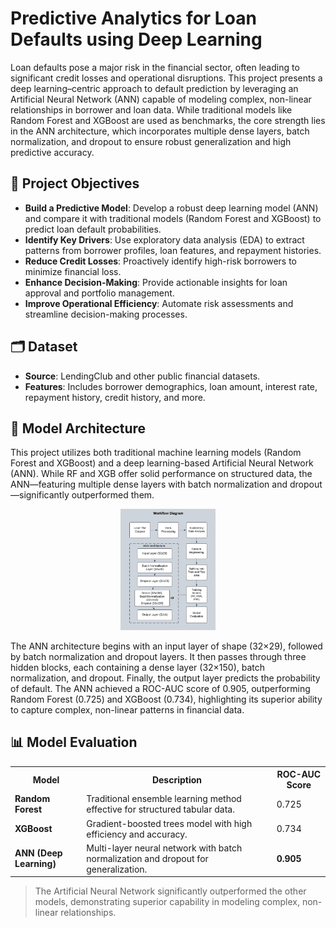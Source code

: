 # Predictive Analytics for Loan Defaults using Deep Learning

Loan defaults pose a major risk in the financial sector, often leading to significant credit losses and operational disruptions. This project presents a deep learning–centric approach to default prediction by leveraging an Artificial Neural Network (ANN) capable of modeling complex, non-linear relationships in borrower and loan data. While traditional models like Random Forest and XGBoost are used as benchmarks, the core strength lies in the ANN architecture, which incorporates multiple dense layers, batch normalization, and dropout to ensure robust generalization and high predictive accuracy.

## 📌 Project Objectives

- **Build a Predictive Model**: Develop a robust deep learning model (ANN) and compare it with traditional models (Random Forest and XGBoost) to predict loan default probabilities.
- **Identify Key Drivers**: Use exploratory data analysis (EDA) to extract patterns from borrower profiles, loan features, and repayment histories.
- **Reduce Credit Losses**: Proactively identify high-risk borrowers to minimize financial loss.
- **Enhance Decision-Making**: Provide actionable insights for loan approval and portfolio management.
- **Improve Operational Efficiency**: Automate risk assessments and streamline decision-making processes.

## 🗂️ Dataset

- **Source**: LendingClub and other public financial datasets.
- **Features**: Includes borrower demographics, loan amount, interest rate, repayment history, credit history, and more.

## 🧠 Model Architecture

This project utilizes both traditional machine learning models (Random Forest and XGBoost) and a deep learning-based Artificial Neural Network (ANN). While RF and XGB offer solid performance on structured data, the ANN—featuring multiple dense layers with batch normalization and dropout—significantly outperformed them.

<p align="center">
  <img src="images/modelArchitecture.png" alt="Model Architecture" width="30%"/>
</p>

The ANN architecture begins with an input layer of shape (32×29), followed by batch normalization and dropout layers. It then passes through three hidden blocks, each containing a dense layer (32×150), batch normalization, and dropout. Finally, the output layer predicts the probability of default. The ANN achieved a ROC-AUC score of 0.905, outperforming Random Forest (0.725) and XGBoost (0.734), highlighting its superior ability to capture complex, non-linear patterns in financial data.

## 📊 Model Evaluation

<div align="center">

<table>
  <tr>
    <th>Model</th>
    <th>Description</th>
    <th>ROC-AUC Score</th>
  </tr>
  <tr>
    <td><strong>Random Forest</strong></td>
    <td>Traditional ensemble learning method effective for structured tabular data.</td>
    <td>0.725</td>
  </tr>
  <tr>
    <td><strong>XGBoost</strong></td>
    <td>Gradient-boosted trees model with high efficiency and accuracy.</td>
    <td>0.734</td>
  </tr>
  <tr>
    <td><strong>ANN (Deep Learning)</strong></td>
    <td>Multi-layer neural network with batch normalization and dropout for generalization.</td>
    <td><strong>0.905</strong></td>
  </tr>
</table>

</div>

> The Artificial Neural Network significantly outperformed the other models, demonstrating superior capability in modeling complex, non-linear relationships.
